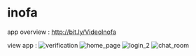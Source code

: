 # inofa
app overview : http://bit.ly/VideoInofa

view app : 
![verification](https://user-images.githubusercontent.com/52144681/127264777-83da94da-7780-43ca-8e00-ca81a33b0aaa.jpeg)
![home_page](https://user-images.githubusercontent.com/52144681/127264785-ecb55cfb-49b5-4715-8ac7-f821b77db2f5.jpeg)
![login_2](https://user-images.githubusercontent.com/52144681/127264794-85aca898-f27c-4216-827e-f0da67416a3f.jpeg)
![chat_room](https://user-images.githubusercontent.com/52144681/127264810-8c916e27-d0ff-49f5-b70f-926a080ae724.jpeg)


